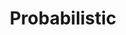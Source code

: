 ---
title: Probabilistic
linkTitle: Probabilistic
description: Probabilistic data structures in Redis
type: docs
---